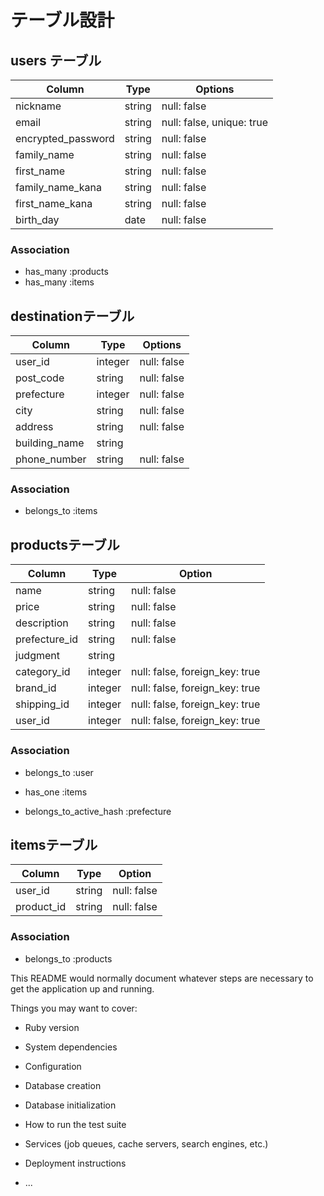 # テーブル設計

## users テーブル

| Column             | Type   | Options                   |
| ------------------ | ------ | ------------------------- |
| nickname           | string | null: false               |
| email              | string | null: false, unique: true |
| encrypted_password | string | null: false               |
| family_name        | string | null: false               |
| first_name         | string | null: false               |
| family_name_kana   | string | null: false               |
| first_name_kana    | string | null: false               |
| birth_day          | date   | null: false               |

### Association

- has_many :products 
- has_many :items


##  destinationテーブル

| Column           | Type    | Options                        |
| ---------------- | ------- | -------------------------------|
| user_id          | integer | null: false                    |
| post_code        | string  | null: false                    |
| prefecture       | integer | null: false                    |
| city             | string  | null: false                    |
| address          | string  | null: false                    |
| building_name    | string  |                                |
| phone_number     | string  | null: false                    |

### Association

- belongs_to :items


##  productsテーブル

| Column           | Type    | Option                         |
| ---------------- | ------- | ------------------------------ |
| name             | string  | null: false                    |
| price            | string  | null: false                    |
| description      | string  | null: false                    |
| prefecture_id    | string  | null: false                    |
| judgment         | string  |                                |
| category_id      | integer | null: false, foreign_key: true |
| brand_id         | integer | null: false, foreign_key: true |
| shipping_id      | integer | null: false, foreign_key: true |
| user_id          | integer | null: false, foreign_key: true |

### Association

- belongs_to :user
- has_one :items

- belongs_to_active_hash :prefecture


##  itemsテーブル

| Column           | Type    | Option                         |
| ---------------- | ------- | ------------------------------ |
| user_id          | string  | null: false                    |
| product_id       | string  | null: false                    |

### Association

- belongs_to :products





This README would normally document whatever steps are necessary to get the
application up and running.

Things you may want to cover:

* Ruby version

* System dependencies

* Configuration

* Database creation

* Database initialization

* How to run the test suite

* Services (job queues, cache servers, search engines, etc.)

* Deployment instructions

* ...
